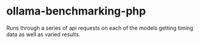 # ollama-benchmarking-php
Runs through a series of api requests on each of the models getting timing data as well as varied results. 
